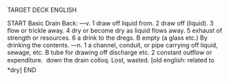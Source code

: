 TARGET DECK
ENGLISH

START
Basic
Drain
Back: —v. 1 draw off liquid from. 2 draw off (liquid). 3 flow or trickle away. 4 dry or become dry as liquid flows away. 5 exhaust of strength or resources. 6 a drink to the dregs. B empty (a glass etc.) By drinking the contents. —n. 1 a channel, conduit, or pipe carrying off liquid, sewage, etc. B tube for drawing off discharge etc. 2 constant outflow or expenditure.  down the drain colloq. Lost, wasted. [old english: related to *dry]
END
